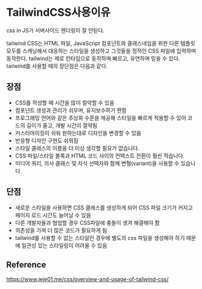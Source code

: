 # TailwindCSS사용이유

css in JS가 서버사이드 렌더링이 잘 안된다. 

tailwind CSS는 HTML 파일, JavaScript 컴포넌트와 클래스네임을 위한 다른 템플릿 모두를 스캐닝해서 대응하는 스타일을 생성하고 그것들을 정적인 CSS 파일에 입력하며 동작한다.
tailwind는 제로 런타임으로 동작하며 빠르고, 유연하며 믿을 수 있다.
tailwind를 사용할 때의 장단점은 다음과 같다.

## 장점


- CSS를 작성할 때 시간을 많이 절약할 수 있음
- 컴포넌트 생성과 관리가 쉬우며, 유지보수하기 편함
- 프로그래밍 언어와 같은 추상화 수준을 제공해 스타일을 빠르게 적용할 수 있어 코드의 길이가 줄고, 개발 시간이 절약됨
- 커스터마이징이 쉬워 원하는대로 디자인을 변경할 수 있음
- 반응형 디자인 구현도 쉬워짐
- 스타일 클래스의 이름을 더 이상 생각할 필요가 없습니다.
- CSS 파일/스타일 블록과 HTML 코드 사이의 컨텍스트 전환이 훨씬 적습니다.
- 미디어 쿼리, 의사 클래스 및 자식 선택자와 함께 변형(variant)을 사용할 수 있습니다.

## 단점

- 새로운 스타일을 사용하면 CSS 클래스를 생성하게 되어 CSS 파일 크기가 커지고 페이지 로드 시간도 늘어날 수 있음
- 다른 개발자들과 협업할 경우 CSS파일에 충돌이 생겨 해결해야 함
- 의존성을 가져 더 많은 코드가 필요하게 됨
- tailwind를 사용할 수 없는 스타일인 경우에 별도의 css 파일을 생성해야 하기 때문에 일관성 있는 스타일링이 어려울 수 있음

## Reference

https://www.jeje01.me/css/overview-and-usage-of-tailwind-css/
